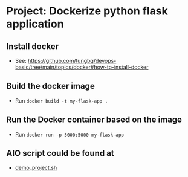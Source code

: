 # Project: Dockerize python flask application

## Install docker

- See: https://github.com/tungbq/devops-basic/tree/main/topics/docker#how-to-install-docker

## Build the docker image

- Run `docker build -t my-flask-app .`

## Run the Docker container based on the image

- Run `docker run -p 5000:5000 my-flask-app`

## AIO script could be found at

- [demo_project.sh](./demo_project.sh)
